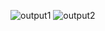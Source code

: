
![output1](https://user-images.githubusercontent.com/94483005/143088896-0b2e0c68-26b5-40bb-81fd-399339634259.png)
![output2](https://user-images.githubusercontent.com/94483005/143088903-d3effb62-6ca3-424a-b10e-e426b7fbfdf4.png)
